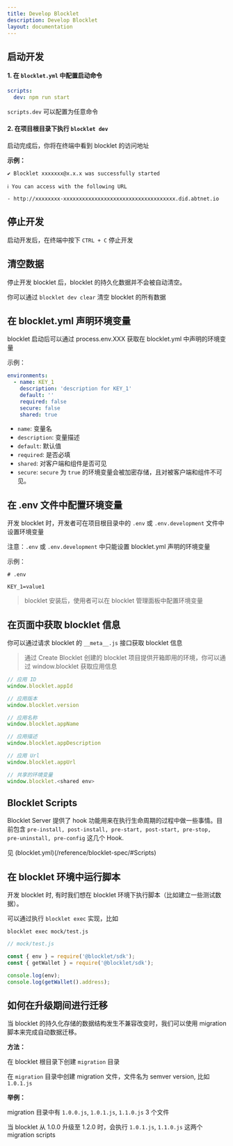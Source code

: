 ```yaml
---
title: Develop Blocklet
description: Develop Blocklet
layout: documentation
---
```


## 启动开发

#### 1. 在 `blocklet.yml` 中配置启动命令

```yml
scripts:
  dev: npm run start
```

`scripts.dev` 可以配置为任意命令

#### 2. 在项目根目录下执行 `blocklet dev`

启动完成后，你将在终端中看到 blocklet 的访问地址

**示例：**

```
✔ Blocklet xxxxxxx@x.x.x was successfully started

ℹ You can access with the following URL

- http://xxxxxxxx-xxxxxxxxxxxxxxxxxxxxxxxxxxxxxxxxxxxx.did.abtnet.io
```

<!-- blocklet dev install/start/remove 打算废弃 https://github.com/ArcBlock/blocklet-server/issues/5165 -->

## 停止开发

启动开发后，在终端中按下 `CTRL + C` 停止开发

## 清空数据

停止开发 blocklet 后，blocklet 的持久化数据并不会被自动清空。

你可以通过 `blocklet dev clear` 清空 blocklet 的所有数据

## 在 blocklet.yml 声明环境变量

blocklet 启动后可以通过 process.env.XXX 获取在 blocklet.yml 中声明的环境变量

示例：

```yml
environments:
  - name: KEY_1
    description: 'description for KEY_1'
    default: ''
    required: false
    secure: false
    shared: true
```

- `name`: 变量名
- `description`: 变量描述
- `default`: 默认值
- `required`: 是否必填
- `shared`: 对客户端和组件是否可见
- `secure`: `secure` 为 `true` 的环境变量会被加密存储，且对被客户端和组件不可见。

## 在 .env 文件中配置环境变量

开发 blocklet 时，开发者可在项目根目录中的 `.env` 或 `.env.development` 文件中设置环境变量

注意：`.env` 或 `.env.development` 中只能设置 blocklet.yml 声明的环境变量

示例：

```
# .env

KEY_1=value1

```

> blocklet 安装后，使用者可以在 blocklet 管理面板中配置环境变量

## 在页面中获取 blocklet 信息

你可以通过请求 blocklet 的 `__meta__.js` 接口获取 blocklet 信息

> 通过 Create Blocklet 创建的 blocklet 项目提供开箱即用的环境，你可以通过 window.blocklet 获取应用信息

```js
// 应用 ID
window.blocklet.appId

// 应用版本
window.blocklet.version

// 应用名称
window.blocklet.appName

// 应用描述
window.blocklet.appDescription

// 应用 Url
window.blocklet.appUrl

// 共享的环境变量
window.blocklet.<shared env>
```

## Blocklet Scripts

Blocklet Server 提供了 hook 功能用来在执行生命周期的过程中做一些事情。目前包含 `pre-install, post-install, pre-start, post-start, pre-stop, pre-uninstall, pre-config` 这几个 Hook.

见 (blocklet.yml)(/reference/blocklet-spec/#Scripts)

## 在 blocklet 环境中运行脚本

开发 blocklet 时, 有时我们想在 blocklet 环境下执行脚本（比如建立一些测试数据）。

可以通过执行 `blocklet exec` 实现，比如

```
blocklet exec mock/test.js
```

```js
// mock/test.js

const { env } = require('@blocklet/sdk');
const { getWallet } = require('@blocklet/sdk');

console.log(env);
console.log(getWallet().address);
```

## 如何在升级期间进行迁移

当 blocklet 的持久化存储的数据结构发生不兼容改变时，我们可以使用 migration 脚本来完成自动数据迁移。

**方法：**

在 blocklet 根目录下创建 `migration` 目录

在 `migration` 目录中创建 migration 文件，文件名为 semver version, 比如 `1.0.1.js`

**举例：**

migration 目录中有 `1.0.0.js`, `1.0.1.js`, `1.1.0.js` 3 个文件

当 blocklet 从 1.0.0 升级至 1.2.0 时，会执行 `1.0.1.js`, `1.1.0.js` 这两个 migration scripts
